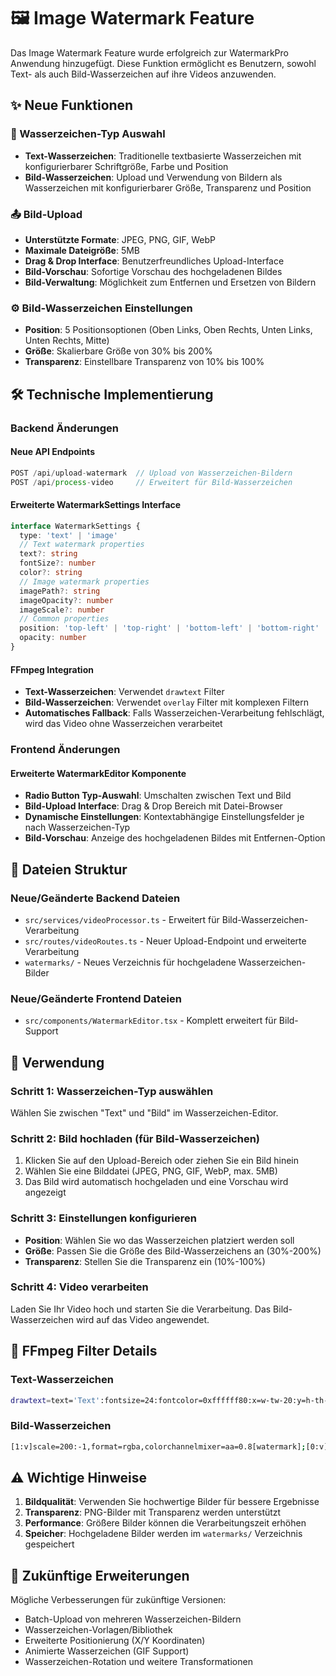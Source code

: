 # 🖼️ Image Watermark Feature

Das Image Watermark Feature wurde erfolgreich zur WatermarkPro Anwendung hinzugefügt. Diese Funktion ermöglicht es Benutzern, sowohl Text- als auch Bild-Wasserzeichen auf ihre Videos anzuwenden.

## ✨ Neue Funktionen

### 🔄 Wasserzeichen-Typ Auswahl
- **Text-Wasserzeichen**: Traditionelle textbasierte Wasserzeichen mit konfigurierbarer Schriftgröße, Farbe und Position
- **Bild-Wasserzeichen**: Upload und Verwendung von Bildern als Wasserzeichen mit konfigurierbarer Größe, Transparenz und Position

### 📤 Bild-Upload
- **Unterstützte Formate**: JPEG, PNG, GIF, WebP
- **Maximale Dateigröße**: 5MB
- **Drag & Drop Interface**: Benutzerfreundliches Upload-Interface
- **Bild-Vorschau**: Sofortige Vorschau des hochgeladenen Bildes
- **Bild-Verwaltung**: Möglichkeit zum Entfernen und Ersetzen von Bildern

### ⚙️ Bild-Wasserzeichen Einstellungen
- **Position**: 5 Positionsoptionen (Oben Links, Oben Rechts, Unten Links, Unten Rechts, Mitte)
- **Größe**: Skalierbare Größe von 30% bis 200%
- **Transparenz**: Einstellbare Transparenz von 10% bis 100%

## 🛠️ Technische Implementierung

### Backend Änderungen

#### Neue API Endpoints
```typescript
POST /api/upload-watermark  // Upload von Wasserzeichen-Bildern
POST /api/process-video     // Erweitert für Bild-Wasserzeichen
```

#### Erweiterte WatermarkSettings Interface
```typescript
interface WatermarkSettings {
  type: 'text' | 'image'
  // Text watermark properties
  text?: string
  fontSize?: number
  color?: string
  // Image watermark properties
  imagePath?: string
  imageOpacity?: number
  imageScale?: number
  // Common properties
  position: 'top-left' | 'top-right' | 'bottom-left' | 'bottom-right' | 'center'
  opacity: number
}
```

#### FFmpeg Integration
- **Text-Wasserzeichen**: Verwendet `drawtext` Filter
- **Bild-Wasserzeichen**: Verwendet `overlay` Filter mit komplexen Filtern
- **Automatisches Fallback**: Falls Wasserzeichen-Verarbeitung fehlschlägt, wird das Video ohne Wasserzeichen verarbeitet

### Frontend Änderungen

#### Erweiterte WatermarkEditor Komponente
- **Radio Button Typ-Auswahl**: Umschalten zwischen Text und Bild
- **Bild-Upload Interface**: Drag & Drop Bereich mit Datei-Browser
- **Dynamische Einstellungen**: Kontextabhängige Einstellungsfelder je nach Wasserzeichen-Typ
- **Bild-Vorschau**: Anzeige des hochgeladenen Bildes mit Entfernen-Option

## 📁 Dateien Struktur

### Neue/Geänderte Backend Dateien
- `src/services/videoProcessor.ts` - Erweitert für Bild-Wasserzeichen-Verarbeitung
- `src/routes/videoRoutes.ts` - Neuer Upload-Endpoint und erweiterte Verarbeitung
- `watermarks/` - Neues Verzeichnis für hochgeladene Wasserzeichen-Bilder

### Neue/Geänderte Frontend Dateien
- `src/components/WatermarkEditor.tsx` - Komplett erweitert für Bild-Support

## 🎯 Verwendung

### Schritt 1: Wasserzeichen-Typ auswählen
Wählen Sie zwischen "Text" und "Bild" im Wasserzeichen-Editor.

### Schritt 2: Bild hochladen (für Bild-Wasserzeichen)
1. Klicken Sie auf den Upload-Bereich oder ziehen Sie ein Bild hinein
2. Wählen Sie eine Bilddatei (JPEG, PNG, GIF, WebP, max. 5MB)
3. Das Bild wird automatisch hochgeladen und eine Vorschau wird angezeigt

### Schritt 3: Einstellungen konfigurieren
- **Position**: Wählen Sie wo das Wasserzeichen platziert werden soll
- **Größe**: Passen Sie die Größe des Bild-Wasserzeichens an (30%-200%)
- **Transparenz**: Stellen Sie die Transparenz ein (10%-100%)

### Schritt 4: Video verarbeiten
Laden Sie Ihr Video hoch und starten Sie die Verarbeitung. Das Bild-Wasserzeichen wird auf das Video angewendet.

## 🔧 FFmpeg Filter Details

### Text-Wasserzeichen
```bash
drawtext=text='Text':fontsize=24:fontcolor=0xffffff80:x=w-tw-20:y=h-th-20
```

### Bild-Wasserzeichen
```bash
[1:v]scale=200:-1,format=rgba,colorchannelmixer=aa=0.8[watermark];[0:v][watermark]overlay=main_w-overlay_w-20:main_h-overlay_h-20
```

## ⚠️ Wichtige Hinweise

1. **Bildqualität**: Verwenden Sie hochwertige Bilder für bessere Ergebnisse
2. **Transparenz**: PNG-Bilder mit Transparenz werden unterstützt
3. **Performance**: Größere Bilder können die Verarbeitungszeit erhöhen
4. **Speicher**: Hochgeladene Bilder werden im `watermarks/` Verzeichnis gespeichert

## 🚀 Zukünftige Erweiterungen

Mögliche Verbesserungen für zukünftige Versionen:
- Batch-Upload von mehreren Wasserzeichen-Bildern
- Wasserzeichen-Vorlagen/Bibliothek
- Erweiterte Positionierung (X/Y Koordinaten)
- Animierte Wasserzeichen (GIF Support)
- Wasserzeichen-Rotation und weitere Transformationen